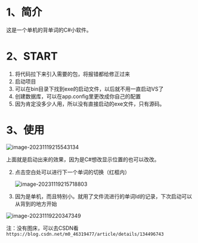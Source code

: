 # 1、简介

这是一个单机的背单词的C#小软件。

# 2、START

1. 将代码拉下来引入需要的包，将报错都给修正过来
2. 启动项目
3. 可以在bin目录下找到exe的启动文件，以后就不用一直启动VS了
4. 创建数据库，可以在app.config里更改成你自己的配置
5. 因为肯定没多少人用，所以没有直接启动的exe文件，只有源码。

# 3、使用

![image-20231119215543134](C:\Users\15975\AppData\Roaming\Typora\typora-user-images\image-20231119215543134.png)

上面就是启动出来的效果，因为是C#想改显示位置的也可以改改。

2. 点击空白处可以进行下一个单词的切换（红框内）

   ![image-20231119215718803](C:\Users\15975\AppData\Roaming\Typora\typora-user-images\image-20231119215718803.png)

3. 因为是单机，而且特别小。就用了文件流进行的单词Id的记录，下次启动可以从背到的地方开始

![image-20231119220347349](C:\Users\15975\AppData\Roaming\Typora\typora-user-images\image-20231119220347349.png)

注：没有图床，可以去CSDN看
`https://blog.csdn.net/m0_46319477/article/details/134496743`
